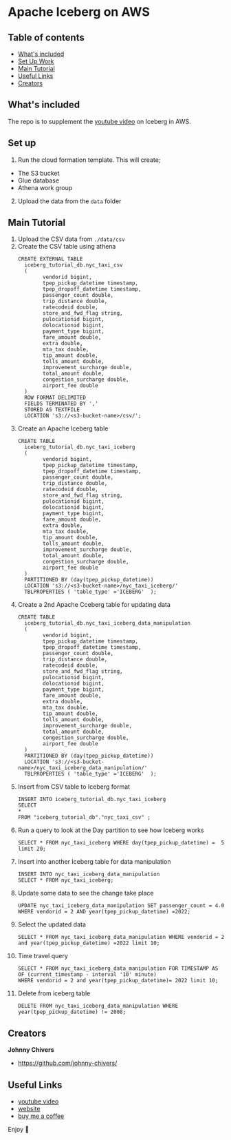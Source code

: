 # Apache Iceberg on AWS

## Table of contents

- [What's included](#whats-included)
- [Set Up Work](#set-up)
- [Main Tutorial](#main-tutorial)
- [Useful Links](#useful-link)
- [Creators](#creators)

## What's included

The repo is to supplement the [youtube video](https://youtu.be/iGvj1gjbwl0) on Iceberg in AWS.

## Set up

1. Run the cloud formation template. This will create;

- The S3 bucket
- Glue database
- Athena work group

2. Upload the data from the `data` folder

## Main Tutorial

1. Upload the CSV data from `./data/csv`
2. Create the CSV table using athena
   ```
   CREATE EXTERNAL TABLE
     iceberg_tutorial_db.nyc_taxi_csv
     (
           vendorid bigint,
           tpep_pickup_datetime timestamp,
           tpep_dropoff_datetime timestamp,
           passenger_count double,
           trip_distance double,
           ratecodeid double,
           store_and_fwd_flag string,
           pulocationid bigint,
           dolocationid bigint,
           payment_type bigint,
           fare_amount double,
           extra double,
           mta_tax double,
           tip_amount double,
           tolls_amount double,
           improvement_surcharge double,
           total_amount double,
           congestion_surcharge double,
           airport_fee double
     )
     ROW FORMAT DELIMITED
     FIELDS TERMINATED BY ','
     STORED AS TEXTFILE
     LOCATION 's3://<s3-bucket-name>/csv/';
   ```
3. Create an Apache Iceberg table
   ```
   CREATE TABLE
     iceberg_tutorial_db.nyc_taxi_iceberg
     (
           vendorid bigint,
           tpep_pickup_datetime timestamp,
           tpep_dropoff_datetime timestamp,
           passenger_count double,
           trip_distance double,
           ratecodeid double,
           store_and_fwd_flag string,
           pulocationid bigint,
           dolocationid bigint,
           payment_type bigint,
           fare_amount double,
           extra double,
           mta_tax double,
           tip_amount double,
           tolls_amount double,
           improvement_surcharge double,
           total_amount double,
           congestion_surcharge double,
           airport_fee double
     )
     PARTITIONED BY (day(tpep_pickup_datetime))
     LOCATION 's3://<s3-bucket-name>/nyc_taxi_iceberg/'
     TBLPROPERTIES ( 'table_type' ='ICEBERG'  );
   ```
4. Create a 2nd Apache Cceberg table for updating data
   ```
   CREATE TABLE
     iceberg_tutorial_db.nyc_taxi_iceberg_data_manipulation
     (
           vendorid bigint,
           tpep_pickup_datetime timestamp,
           tpep_dropoff_datetime timestamp,
           passenger_count double,
           trip_distance double,
           ratecodeid double,
           store_and_fwd_flag string,
           pulocationid bigint,
           dolocationid bigint,
           payment_type bigint,
           fare_amount double,
           extra double,
           mta_tax double,
           tip_amount double,
           tolls_amount double,
           improvement_surcharge double,
           total_amount double,
           congestion_surcharge double,
           airport_fee double
     )
     PARTITIONED BY (day(tpep_pickup_datetime))
     LOCATION 's3://<s3-bucket-name>/nyc_taxi_iceberg_data_manipulation/'
     TBLPROPERTIES ( 'table_type' ='ICEBERG'  );
   ```
5. Insert from CSV table to Iceberg format
   ```
   INSERT INTO iceberg_tutorial_db.nyc_taxi_iceberg
   SELECT
   *
   FROM "iceberg_tutorial_db"."nyc_taxi_csv" ;
   ```
6. Run a query to look at the Day partition to see how Iceberg works
   ```
   SELECT * FROM nyc_taxi_iceberg WHERE day(tpep_pickup_datetime) =  5 limit 20;
   ```
7. Insert into another Iceberg table for data manipulation
   ```
   INSERT INTO nyc_taxi_iceberg_data_manipulation
   SELECT * FROM nyc_taxi_iceberg;
   ```
8. Update some data to see the change take place
   ```
   UPDATE nyc_taxi_iceberg_data_manipulation SET passenger_count = 4.0 WHERE vendorid = 2 AND year(tpep_pickup_datetime) =2022;
   ```
9. Select the updated data
   ```
   SELECT * FROM nyc_taxi_iceberg_data_manipulation WHERE vendorid = 2 and year(tpep_pickup_datetime) =2022 limit 10;
   ```
10. Time travel query
    ```
    SELECT * FROM nyc_taxi_iceberg_data_manipulation FOR TIMESTAMP AS OF (current_timestamp - interval '10' minute)
    WHERE vendorid = 2 and year(tpep_pickup_datetime)= 2022 limit 10;
    ```
11. Delete from iceberg table
    ```
    DELETE FROM nyc_taxi_iceberg_data_manipulation WHERE year(tpep_pickup_datetime) != 2008;
    ```

## Creators

**Johnny Chivers**

- <https://github.com/johnny-chivers/>

## Useful Links

- [youtube video](https://youtu.be/iGvj1gjbwl0)
- [website](https://www.johnnychivers.co.uk)
- [buy me a coffee](https://www.buymeacoffee.com/johnnychivers)

Enjoy :metal:
